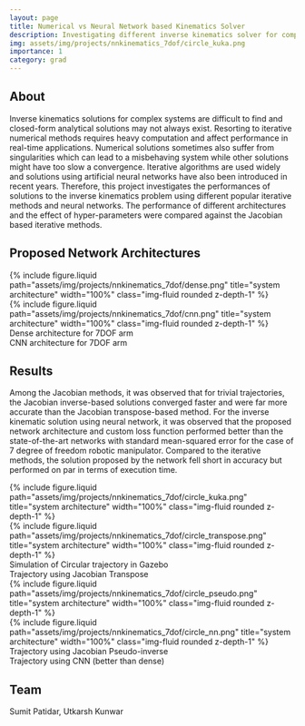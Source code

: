 ```yaml
---
layout: page
title: Numerical vs Neural Network based Kinematics Solver
description: Investigating different inverse kinematics solver for complex manipulators
img: assets/img/projects/nnkinematics_7dof/circle_kuka.png
importance: 1
category: grad
---
```


## About

Inverse kinematics solutions for complex systems are difficult to find and
closed-form analytical solutions may not always exist. Resorting to iterative
numerical methods requires heavy computation and affect performance in
real-time applications. Numerical solutions sometimes also suffer from
singularities which can lead to a misbehaving system while other solutions
might have too slow a convergence. Iterative algorithms are used widely and
solutions using artificial neural networks have also been introduced in recent
years. Therefore, this project investigates the performances of solutions to
the inverse kinematics problem using different popular iterative methods and
neural networks. The performance of different architectures and the effect of
hyper-parameters were compared against the Jacobian based iterative methods.

## Proposed Network Architectures

<div class="row justify-content-md-center">
    <div class="col-sm-6">
        {% include
    figure.liquid path="assets/img/projects/nnkinematics_7dof/dense.png"
    title="system architecture" width="100%" class="img-fluid rounded
    z-depth-1" %}
    </div>
    <div class="col-sm-6">
        {% include
    figure.liquid path="assets/img/projects/nnkinematics_7dof/cnn.png"
    title="system architecture" width="100%" class="img-fluid rounded
    z-depth-1" %}
    </div>
</div>
<div class="row justify-content-md-center">
<div class="caption col-sm-6"> Dense architecture for 7DOF arm </div>
<div class="caption col-sm-6"> CNN architecture for 7DOF arm </div>
</div>

## Results

Among the Jacobian methods, it was observed that for trivial trajectories, the
Jacobian inverse-based solutions converged faster and were far more accurate
than the Jacobian transpose-based method. For the inverse kinematic solution
using neural network, it was observed that the proposed network architecture
and custom loss function performed better than the state-of-the-art networks
with standard mean-squared error for the case of 7 degree of freedom robotic
manipulator. Compared to the iterative methods, the solution proposed by the
network fell short in accuracy but performed on par in terms of execution time.

<div class="row justify-content-md-center">
    <div class="col-sm-4">
        {% include
    figure.liquid path="assets/img/projects/nnkinematics_7dof/circle_kuka.png"
    title="system architecture" width="100%" class="img-fluid rounded
    z-depth-1" %}
    </div>
    <div class="col-sm-6">
        {% include
    figure.liquid path="assets/img/projects/nnkinematics_7dof/circle_transpose.png"
    title="system architecture" width="100%" class="img-fluid rounded
    z-depth-1" %}
    </div>
    <div class="caption col-sm-4"> Simulation of Circular trajectory in Gazebo </div>
    <div class="caption col-sm-6"> Trajectory using Jacobian Transpose </div>
    <div class="col-sm-6">
        {% include
    figure.liquid path="assets/img/projects/nnkinematics_7dof/circle_pseudo.png"
    title="system architecture" width="100%" class="img-fluid rounded
    z-depth-1" %}
    </div>
    <div class="col-sm-6">
        {% include
    figure.liquid path="assets/img/projects/nnkinematics_7dof/circle_nn.png"
    title="system architecture" width="100%" class="img-fluid rounded
    z-depth-1" %}
    </div>
    <div class="caption col-sm-6"> Trajectory using Jacobian Pseudo-inverse </div>
    <div class="caption col-sm-6"> Trajectory using CNN (better than dense)</div>
</div>

## Team

Sumit Patidar, Utkarsh Kunwar
